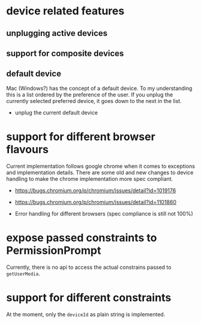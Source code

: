 # device related features

## unplugging active devices

## support for composite devices 

## default device

Mac (Windows?) has the concept of a default device.
To my understanding this is a list ordered by the preference of the user.
If you unplug the currently selected preferred device, it goes down to the next in the list.

- unplug the current default device

# support for different browser flavours

Current implementation follows google chrome when it comes to exceptions and implementation details.
There are some old and new changes to device handling to make the chrome implementation more spec compliant.

- https://bugs.chromium.org/p/chromium/issues/detail?id=1019176
- https://bugs.chromium.org/p/chromium/issues/detail?id=1101860

- Error handling for different browsers (spec compliance is still not 100%)


# expose passed constraints to PermissionPrompt

Currently, there is no api to access the actual constrains passed to `getUserMedia`.



# support for different constraints

At the moment, only the `deviceId` as plain string is implemented.
